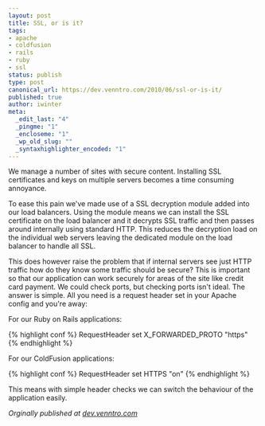 ```yaml
---
layout: post
title: SSL, or is it?
tags:
- apache
- coldfusion
- rails
- ruby
- ssl
status: publish
type: post
canonical_url: https://dev.venntro.com/2010/06/ssl-or-is-it/
published: true
author: iwinter
meta:
  _edit_last: "4"
  _pingme: "1"
  _encloseme: "1"
  _wp_old_slug: ""
  _syntaxhighlighter_encoded: "1"
---
```

<p>We manage a number of sites with secure content. Installing SSL certificates and keys on multiple servers becomes a time consuming annoyance.</p>

<p>To ease this pain we've made use of a SSL decryption module added into our load balancers. Using the module means we can install the SSL certificate on the load balancer and it decrypts SSL traffic and then passes around internally using standard HTTP. This reduces the decryption load on the individual web servers leaving the dedicated module on the load balancer to handle all SSL.</p>

<p>This does however raise the problem that if internal servers see just HTTP traffic how do they know some traffic should be secure? This is important so that our application can work securely for areas of the site like credit card payment. We could check ports, but checking ports isn't ideal. The answer is simple. All you need is a request header set in your Apache config and you're away:</p>

<p>For our Ruby on Rails applications:</p>

{% highlight conf %}
RequestHeader set X_FORWARDED_PROTO "https"
{% endhighlight %}

<p>For our ColdFusion applications:</p>

{% highlight conf %}
RequestHeader set HTTPS "on"
{% endhighlight %}

<p>This means with simple header checks we can switch the behaviour of the application easily.</p>

<em>Orginally published at <a href="{{ page.original }}">dev.venntro.com</a></em>
